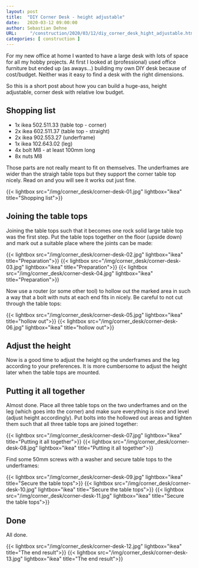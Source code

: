 ```yaml
---
layout: post
title:  "DIY Corner Desk - height adjustable"
date:   2020-03-12 09:00:00
author: Sebastian Dehne
URL:     "/construction/2020/03/12/diy_corner_desk_hight_adjustable.html"
categories: [ construction ]
---
```


For my new office at home I wanted to have a large desk with lots of space for all my hobby projects. At first I
looked at (professional) used office furniture but ended up (as aways...) building my own DIY desk because of 
cost/budget. Neither was it easy to find a desk with the right dimensions.

So this is a short post about how you can build a huge-ass, height adjustable, corner desk with relative low budget.

## Shopping list
- 1x ikea 502.511.33 (table top - corner)
- 2x ikea 602.511.37 (table top - straight)
- 2x ikea 902.553.27 (underframe)
- 1x ikea 102.643.02 (leg)
- 4x bolt M8 - at least 100mm long
- 8x nuts M8

Those parts are not really meant to fit on themselves. The underframes are wider than the straigh table tops
but they support the corner table top nicely. Read on and you will see it works out just fine.

{{< lightbox src="/img/corner_desk/corner-desk-01.jpg" lightbox="ikea" title="Shopping list">}}

## Joining the table tops
Joining the table tops such that it becomes one rock solid large table top was the first step. Put
the table tops together on the floor (upside down) and mark out a suitable place where the joints can be made:

{{< lightbox src="/img/corner_desk/corner-desk-02.jpg" lightbox="ikea" title="Preparation">}}
{{< lightbox src="/img/corner_desk/corner-desk-03.jpg" lightbox="ikea" title="Preparation">}}
{{< lightbox src="/img/corner_desk/corner-desk-04.jpg" lightbox="ikea" title="Preparation">}}

Now use a router (or some other tool) to hollow out the marked area in such a way that a bolt with nuts at each end
fits in nicely. Be careful to not cut through the table tops:

{{< lightbox src="/img/corner_desk/corner-desk-05.jpg" lightbox="ikea" title="hollow out">}}
{{< lightbox src="/img/corner_desk/corner-desk-06.jpg" lightbox="ikea" title="hollow out">}}

## Adjust the height
Now is a good time to adjust the height og the underframes and the leg according to your preferences. It is more
cumbersome to adjust the height later when the table tops are mounted.

## Putting it all together
Almost done. Place all three table tops on the two underframes and on the leg (which goes into the corner) and make 
sure everything is nice and level (adjust height accordingly). Put bolts into the hollowed out areas and 
tighten them such that all three table tops are joined together:

{{< lightbox src="/img/corner_desk/corner-desk-07.jpg" lightbox="ikea" title="Putting it all together">}}
{{< lightbox src="/img/corner_desk/corner-desk-08.jpg" lightbox="ikea" title="Putting it all together">}}

Find some 50mm screws with a washer and secure table tops to the underframes:

{{< lightbox src="/img/corner_desk/corner-desk-09.jpg" lightbox="ikea" title="Secure the table tops">}}
{{< lightbox src="/img/corner_desk/corner-desk-10.jpg" lightbox="ikea" title="Secure the table tops">}}
{{< lightbox src="/img/corner_desk/corner-desk-11.jpg" lightbox="ikea" title="Secure the table tops">}}

## Done

All done. 

{{< lightbox src="/img/corner_desk/corner-desk-12.jpg" lightbox="ikea" title="The end result">}}
{{< lightbox src="/img/corner_desk/corner-desk-13.jpg" lightbox="ikea" title="The end result">}}
